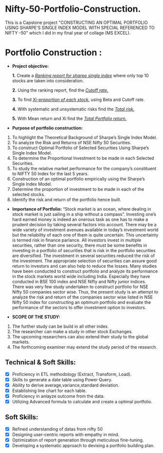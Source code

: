 # Nifty-50-Portfolio-Construction.
This is a Capstone project "CONSTRUCTING AN  OPTIMAL PORTFOLIO USING SHARPE'S SINGLE INDEX MODEL  WITH SPECIAL REFERENCED TO NIFTY -50" which I did in my final year of collage (MS EXCEL).

# Portfolio Construction :

- **Project objective:** 

    **1.** Create a _[Ranking report for sharpe single index](https://github.com/sreevignesh05/Nifty-50-Portfolio-Construction./blob/main/Ranking%20of%20sharpe%20single%20index.pdf)_ where only top 10 stocks are taken into consideration.

    **2.** Using the ranking report, find the _[Cutoff rate.](https://github.com/sreevignesh05/Nifty-50-Portfolio-Construction./blob/main/Cutoff%20rate.pdf)_
  
    **3.** To find _[Xi-proportion of each stock.](https://github.com/sreevignesh05/Nifty-50-Portfolio-Construction./blob/main/Proportion%20of%20each%20stock.pdf)_ using Beta and Cutoff rate.

    **4.** With systematic and unsystematic risks find the _[Total risk.](https://github.com/KirandeepMarala/Excel-Sales_Analysis/blob/main/Customer%20Performance%20Report.pdf)_

    **5.** With Mean return and Xi find the _[Total Portfolio return.](https://github.com/KirandeepMarala/Excel-Sales_Analysis/blob/main/Customer%20Performance%20Report.pdf)_

- **Purpose of portfolio construction:**

1. To highlight the Theoretical Background of Sharpe’s Single Index Model.
2. To analyze the Risk and Returns of NSE Nifty 50 Securities.
3. To construct Optimal Portfolio of Selected Securities Using Sharpe’s
Single Index Model.
4. To determine the Proportional Investment to be made in each Selected 
Securities.
5. To study the relative market performance for the company’s constituent 
to NIFTY 50 Index for the last 5 years.
6. Construction of an optimal portfolio empirically using the Sharpe’s Single 
Index Model.
7. Determine the proportion of investment to be made in each of the selected 
stocks.
8. Identify the risk and return of the portfolio hence built.

- **Importance of Portfolio:**
“Stock market is an ocean, where dealing in stock market is just sailing in a ship without a compass”. Investing one’s hard earned money is indeed an onerous task as one has to make a prudent decision by taking several factors into account. There may be a wide variety of investment avenues available in today’s investment world but the reliability of each one of them is quite uncertain. This uncertainty is termed risk in finance parlance. All investors invest in multiple securities, rather than one security, there must be some benefits in investing in a portfolio of securities that is risk in the portfolio securities are diversified. The investment in several securities reduced the risk of the investment. The appropriate selection of securities can assure good return to investors and can also help to reduce the losses. Many studies have been conducted to construct portfolio and analyze its performance in the stock markets world wide including India. Especially they have conducted in BSE 100 index and NSE Nifty and Nifty junior indices. There was very few study undertaken to construct portfolio for NSE Nifty 50 companies sector wise. Thus, the present study is an attempt to analyze the risk and return of the companies sector wise listed in NSE Nifty 50 index for constructing an optimum portfolio and evaluate the performance of the sectors to offer investment option to investors.

- **SCOPE OF THE STUDY:**
1. The further study can be build in all other index.
2. The researcher can make a study in other stock Exchanges.
3. The upcoming researchers can also extend their study to the global markets.
4. The forthcoming examiner may extend the study period of the research.

## Technical & Soft Skills:
- [x]	Proficiency in ETL methodology (Extract, Transform, Load).
- [x]	Skills to generate a date table using Power Query.
- [x]	Ability to derive average,variance,standard deviation.
- [x]	Establishing line chart for each table.
- [x]	Proficiency in anlayze outcome from the data.
- [x]	Utilizing Advanced formula to calculate and create a optimal portfolio.

## Soft Skills:
- [x]	Refined understanding of datas from nifty 50
- [x]	Designing user-centric reports with empathy in mind.
- [x]	Optimization of report generation through meticulous fine-tuning.
- [x]	Developing a systematic approach to devising a portfolio building plan.
